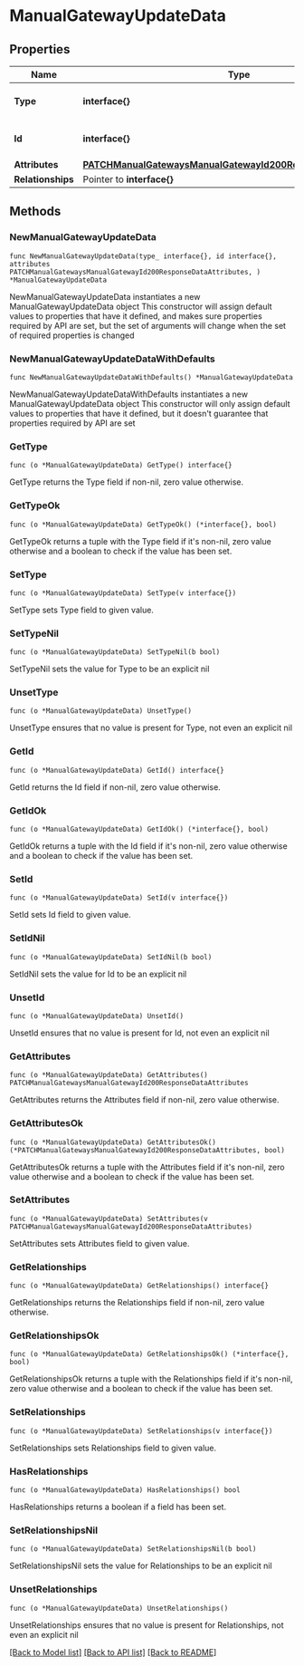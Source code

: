 # ManualGatewayUpdateData

## Properties

Name | Type | Description | Notes
------------ | ------------- | ------------- | -------------
**Type** | **interface{}** | The resource&#39;s type | 
**Id** | **interface{}** | The resource&#39;s id | 
**Attributes** | [**PATCHManualGatewaysManualGatewayId200ResponseDataAttributes**](PATCHManualGatewaysManualGatewayId200ResponseDataAttributes.md) |  | 
**Relationships** | Pointer to **interface{}** |  | [optional] 

## Methods

### NewManualGatewayUpdateData

`func NewManualGatewayUpdateData(type_ interface{}, id interface{}, attributes PATCHManualGatewaysManualGatewayId200ResponseDataAttributes, ) *ManualGatewayUpdateData`

NewManualGatewayUpdateData instantiates a new ManualGatewayUpdateData object
This constructor will assign default values to properties that have it defined,
and makes sure properties required by API are set, but the set of arguments
will change when the set of required properties is changed

### NewManualGatewayUpdateDataWithDefaults

`func NewManualGatewayUpdateDataWithDefaults() *ManualGatewayUpdateData`

NewManualGatewayUpdateDataWithDefaults instantiates a new ManualGatewayUpdateData object
This constructor will only assign default values to properties that have it defined,
but it doesn't guarantee that properties required by API are set

### GetType

`func (o *ManualGatewayUpdateData) GetType() interface{}`

GetType returns the Type field if non-nil, zero value otherwise.

### GetTypeOk

`func (o *ManualGatewayUpdateData) GetTypeOk() (*interface{}, bool)`

GetTypeOk returns a tuple with the Type field if it's non-nil, zero value otherwise
and a boolean to check if the value has been set.

### SetType

`func (o *ManualGatewayUpdateData) SetType(v interface{})`

SetType sets Type field to given value.


### SetTypeNil

`func (o *ManualGatewayUpdateData) SetTypeNil(b bool)`

 SetTypeNil sets the value for Type to be an explicit nil

### UnsetType
`func (o *ManualGatewayUpdateData) UnsetType()`

UnsetType ensures that no value is present for Type, not even an explicit nil
### GetId

`func (o *ManualGatewayUpdateData) GetId() interface{}`

GetId returns the Id field if non-nil, zero value otherwise.

### GetIdOk

`func (o *ManualGatewayUpdateData) GetIdOk() (*interface{}, bool)`

GetIdOk returns a tuple with the Id field if it's non-nil, zero value otherwise
and a boolean to check if the value has been set.

### SetId

`func (o *ManualGatewayUpdateData) SetId(v interface{})`

SetId sets Id field to given value.


### SetIdNil

`func (o *ManualGatewayUpdateData) SetIdNil(b bool)`

 SetIdNil sets the value for Id to be an explicit nil

### UnsetId
`func (o *ManualGatewayUpdateData) UnsetId()`

UnsetId ensures that no value is present for Id, not even an explicit nil
### GetAttributes

`func (o *ManualGatewayUpdateData) GetAttributes() PATCHManualGatewaysManualGatewayId200ResponseDataAttributes`

GetAttributes returns the Attributes field if non-nil, zero value otherwise.

### GetAttributesOk

`func (o *ManualGatewayUpdateData) GetAttributesOk() (*PATCHManualGatewaysManualGatewayId200ResponseDataAttributes, bool)`

GetAttributesOk returns a tuple with the Attributes field if it's non-nil, zero value otherwise
and a boolean to check if the value has been set.

### SetAttributes

`func (o *ManualGatewayUpdateData) SetAttributes(v PATCHManualGatewaysManualGatewayId200ResponseDataAttributes)`

SetAttributes sets Attributes field to given value.


### GetRelationships

`func (o *ManualGatewayUpdateData) GetRelationships() interface{}`

GetRelationships returns the Relationships field if non-nil, zero value otherwise.

### GetRelationshipsOk

`func (o *ManualGatewayUpdateData) GetRelationshipsOk() (*interface{}, bool)`

GetRelationshipsOk returns a tuple with the Relationships field if it's non-nil, zero value otherwise
and a boolean to check if the value has been set.

### SetRelationships

`func (o *ManualGatewayUpdateData) SetRelationships(v interface{})`

SetRelationships sets Relationships field to given value.

### HasRelationships

`func (o *ManualGatewayUpdateData) HasRelationships() bool`

HasRelationships returns a boolean if a field has been set.

### SetRelationshipsNil

`func (o *ManualGatewayUpdateData) SetRelationshipsNil(b bool)`

 SetRelationshipsNil sets the value for Relationships to be an explicit nil

### UnsetRelationships
`func (o *ManualGatewayUpdateData) UnsetRelationships()`

UnsetRelationships ensures that no value is present for Relationships, not even an explicit nil

[[Back to Model list]](../README.md#documentation-for-models) [[Back to API list]](../README.md#documentation-for-api-endpoints) [[Back to README]](../README.md)


